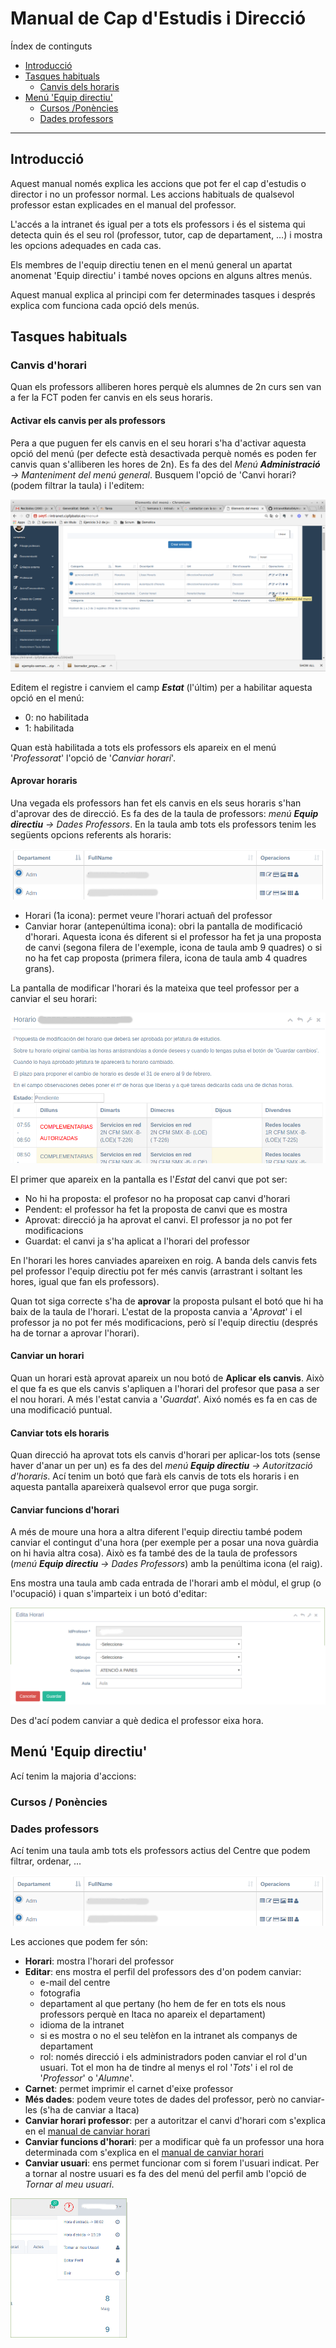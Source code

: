 # Manual de Cap d'Estudis i Direcció
Índex de continguts
* [Introducció](#introducció)
* [Tasques habituals](#tasques-habituals)
  * [Canvis dels horaris](#canvis-dhorari)
* [Menú 'Equip directiu'](#menú-equip-directiu)
  * [Cursos /Ponències](#)
  * [Dades professors](#dades-professors)
---

## Introducció
Aquest manual només explica les accions que pot fer el cap d'estudis o director i no un professor normal. Les accions habituals de qualsevol professor estan explicades en el manual del professor.

L'accés a la intranet és igual per a tots els professors i és el sistema qui detecta quin és el seu rol (professor, tutor, cap de departament, …) i mostra les opcions adequades en cada cas.

Els membres de l'equip directiu tenen en el menú general un apartat anomenat 'Equip directiu' i també noves opcions en alguns altres menús.

Aquest manual explica al principi com fer determinades tasques i després explica com funciona cada opció dels menús.

## Tasques habituals

### Canvis d'horari
Quan els professors alliberen hores perquè els alumnes de 2n curs sen van a fer la FCT poden fer canvis en els seus horaris. 

#### Activar els canvis per als professors
Pera a que puguen fer els canvis en el seu horari s'ha d'activar aquesta opció del menú (per defecte està desactivada perquè només es poden fer canvis quan s'alliberen les hores de 2n). Es fa des del _Menú **Administració** -> Manteniment del menú general_. Busquem l'opció de 'Canvi horari? (podem filtrar la taula) i l'editem:

![Menu canviar horari](./img/ajuda/canviHorari-menu.png)

Editem el registre i canviem el camp _**Estat**_ (l'últim) per a habilitar aquesta opció en el menú:
* 0: no habilitada
* 1: habilitada

Quan està habilitada a tots els professors els apareix en el menú '_Professorat_' l'opció de '_Canviar horari_'.

#### Aprovar horaris
Una vegada els professors han fet els canvis en els seus horaris s'han d'aprovar des de direcció. Es fa des de la taula de professors: _menú **Equip directiu** -> Dades Professors_. En la taula amb tots els professors tenim les següents opcions referents als horaris:

![Taula professors](./img/ajuda/canviHorari-tabla-profes.png)

* Horari (1a icona): permet veure l'horari actuañ del professor
* Canviar horar (antepenúltima icona): obri la pantalla de modificació d'horari. Aquesta icona és diferent si el professor ha fet ja una proposta de canvi (segona filera de l'exemple, icona de taula amb 9 quadres) o si no ha fet cap proposta (primera filera, icona de taula amb 4 quadres grans).

La pantalla de modificar l'horari és la mateixa que teel professor per a canviar el seu horari:

![Canviar horari](./img/ajuda/canviHorari-horario-cambiar.png)

El primer que apareix en la pantalla es l'_Estat_ del canvi que pot ser:
* No hi ha proposta: el profesor no ha proposat cap canvi d'horari
* Pendent: el professor ha fet la proposta de canvi que es mostra
* Aprovat: direcció ja ha aprovat el canvi. El professor ja no pot fer modificacions
* Guardat: el canvi ja s'ha aplicat a l'horari del professor

En l'horari les hores canviades apareixen en roig. A banda dels canvis fets pel professor l'equip directiu pot fer més canvis (arrastrant i soltant les hores, igual que fan els professors).

Quan tot siga correcte s'ha de **aprovar** la proposta pulsant el botó que hi ha baix de la taula de l'horari. L'estat de la proposta canvia a '_Aprovat_' i el professor ja no pot fer més modificacions, però sí l'equip directiu (després ha de tornar a aprovar l'horari). 

#### Canviar un horari
Quan un horari està aprovat apareix un nou botó de **Aplicar els canvis**. Això el que fa es que els canvis s'apliquen a l'horari del profesor que pasa a ser el nou horari. A més l'estat canvia a '_Guardat_'. Aixó només es fa en cas de una modificació puntual. 

#### Canviar tots els horaris
Quan direcció ha aprovat tots els canvis d'horari per aplicar-los tots (sense haver d'anar un per un) es fa des del _menú **Equip directiu** -> Autorització d'horaris_. Ací tenim un botó que farà els canvis de tots els horaris i en aquesta pantalla apareixerà qualsevol error que puga sorgir. 

#### Canviar funcions d'horari
A més de moure una hora a altra diferent  l'equip directiu també podem canviar el contingut d'una hora (per exemple per a posar una nova guàrdia on hi havia altra cosa). Això es fa també des de la taula de professors (_menú **Equip directiu** -> Dades Professors_) amb la penúltima icona (el raig).

Ens mostra una taula amb cada entrada de l'horari amb el mòdul, el grup (o l'ocupació) i quan s'imparteix i un botó d'editar:

![Canvia funcio](./img/ajuda/canviHorari-funcio.png)

Des d'ací podem canviar a què dedica el professor eixa hora.

## Menú 'Equip directiu'
Ací tenim la majoria d'accions:

### Cursos / Ponències

### Dades professors
Ací tenim una taula amb tots els professors actius del Centre que podem filtrar, ordenar, ... 

![Taula professors](./img/ajuda/canviHorari-tabla-profes.png)

Les acciones que podem fer són:
* **Horari**: mostra l'horari del professor
* **Editar**: ens mostra el perfil del professors des d'on podem canviar:
  * e-mail del centre
  * fotografia
  * departament al que pertany (ho hem de fer en tots els nous professors perquè en Itaca no apareix el departament)
  * idioma de la intranet
  * si es mostra o no el seu telèfon en la intranet als companys de departament
  * rol: només direcció i els administradors poden canviar el rol d'un usuari. Tot el mon ha de tindre al menys el rol '_Tots_' i el rol de '_Professor_' o '_Alumne_'.
* **Carnet**: permet imprimir el carnet d'eixe professor
* **Més dades**: podem veure totes de dades del professor, però no canviar-les (s'ha de canviar a Itaca)
* **Canviar horari professor**: per a autoritzar el canvi d'horari com s'explica en el [manual de canviar horari](#canvis-dhorari)
* **Canviar funcions d'horari**: per a modificar què fa un professor una hora determinada com s'explica en el [manual de canviar horari](#canvis-dhorari)
* **Canviar usuari**: ens permet funcionar com si forem l'usuari indicat. Per a tornar al nostre usuari es fa des del menú del perfil amb l'opció de _Tornar al meu usuari_.

![Tornar al meu usuari](./img/ajuda/direc-tornaUsuari.png)

